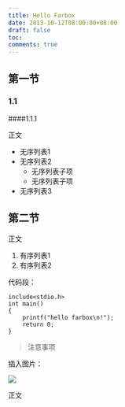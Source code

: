 ```yaml
---
title: Hello Farbox
date: 2013-10-12T08:00:00+08:00
draft: false
toc:
comments: true
---
```



## 第一节

### 1.1

####1.1.1

正文

* 无序列表1
* 无序列表2
    * 无序列表子项
    * 无序列表子项
* 无序列表3


## 第二节

正文

1. 有序列表1
2. 有序列表2

代码段：

    include<stdio.h>
    int main()
    {
        printf("hello farbox\n!");
        return 0;
    }
    
> 注意事项

插入图片：

![](./pics_1.jpg)

正文
